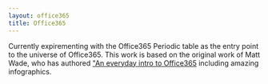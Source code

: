 ```yaml
---
layout: office365
title: Office365
---
```

Currently expirementing with the Office365 Periodic table as the entry point to the universe of Office365. This work is based on the original work of Matt Wade, who has authored ["An everyday intro to Office365](http://icansharepoint.com/an-everyday-intro-to-office-365/) including amazing infographics.

<script>
//  Simpel way to inject data into the overview using the global "hexatown" variable as placeholder
hexatown.myarray = [1,2,3]
</script>
